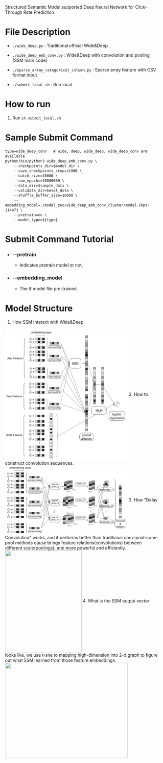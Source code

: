 Structured Semantic Model supported Deep Neural Network for Click-Through Rate Prediction

# File Description

* ```./wide_deep.py``` : Traditional official Wide\&Deep 

* ```./wide_deep_emb_conv.py``` : Wide\&Deep with convolution and pooling (SSM main code)

* ```./sparse_array_categorical_column.py``` : Sparse array feature with CSV format input

* ```./submit_local.sh``` : Run local

# How to run
1. Run ```sh submit_local.sh```

# Sample Submit Command

```
type=wide_deep_conv   # wide, deep, wide_deep, wide_deep_conv are available
python/bin/python3 wide_deep_emb_conv.py \
    --checkpoints_dir=$model_dir \
    --save_checkpoints_steps=1000 \
    --batch_size=10000 \
    --num_epochs=10000000 \
    --data_dir=$sample_data \
    --validate_dir=$eval_data \
    --shuffle_buffer_size=10000 \
    --embedding_model=./model_zoo/wide_deep_emb_conv_cluster/model.ckpt-114471 \
    --pretrain=no \
    --model_type=${type}
```

# Submit Command Tutorial

* ### --pretrain

    * Indicates pretrain model or not.

* ### --embedding_model

    * The tf model file pre-trained. 

# Model Structure
1. How SSM interect with Wide\&Deep.
<img src="images/wide_deep_ssm.png" width = "400" height = "430" div align=center />
2. How to construct convolution sequences.
<img src="images/ssm.png" width = "400" height = "226" div align=center />
3. How "Delay Convolution" works, and it performs better than traditional conv-pool-conv-pool methods cause brings feature relations(convolutions) between different scale(poolings), and more powerful and efficiently.
<img src="images/basis_scale.png" width = "250" height = "333" div align=center />
4. What is the SSM output vector looks like, we use t-sne to mapping high-dimension into 2-d graph to figure out what SSM learned from those feature embeddings.
<img src="images/diagram_en.png" width = "400" height = "311" div align=center /> 
